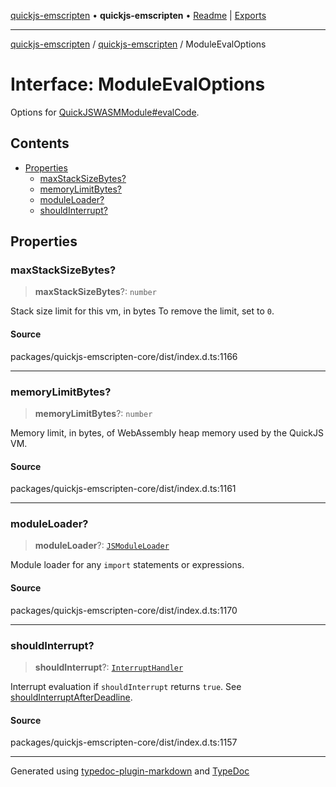 [quickjs-emscripten](../../packages.md) • **quickjs-emscripten** • [Readme](../README.md) \| [Exports](../exports.md)

***

[quickjs-emscripten](../../packages.md) / [quickjs-emscripten](../exports.md) / ModuleEvalOptions

# Interface: ModuleEvalOptions

Options for [QuickJSWASMModule#evalCode](../classes/QuickJSWASMModule.md#evalcode).

## Contents

- [Properties](ModuleEvalOptions.md#properties)
  - [maxStackSizeBytes?](ModuleEvalOptions.md#maxstacksizebytes)
  - [memoryLimitBytes?](ModuleEvalOptions.md#memorylimitbytes)
  - [moduleLoader?](ModuleEvalOptions.md#moduleloader)
  - [shouldInterrupt?](ModuleEvalOptions.md#shouldinterrupt)

## Properties

### maxStackSizeBytes?

> **maxStackSizeBytes**?: `number`

Stack size limit for this vm, in bytes
To remove the limit, set to `0`.

#### Source

packages/quickjs-emscripten-core/dist/index.d.ts:1166

***

### memoryLimitBytes?

> **memoryLimitBytes**?: `number`

Memory limit, in bytes, of WebAssembly heap memory used by the QuickJS VM.

#### Source

packages/quickjs-emscripten-core/dist/index.d.ts:1161

***

### moduleLoader?

> **moduleLoader**?: [`JSModuleLoader`](JSModuleLoader.md)

Module loader for any `import` statements or expressions.

#### Source

packages/quickjs-emscripten-core/dist/index.d.ts:1170

***

### shouldInterrupt?

> **shouldInterrupt**?: [`InterruptHandler`](../exports.md#interrupthandler)

Interrupt evaluation if `shouldInterrupt` returns `true`.
See [shouldInterruptAfterDeadline](../exports.md#shouldinterruptafterdeadline).

#### Source

packages/quickjs-emscripten-core/dist/index.d.ts:1157

***

Generated using [typedoc-plugin-markdown](https://www.npmjs.com/package/typedoc-plugin-markdown) and [TypeDoc](https://typedoc.org/)
